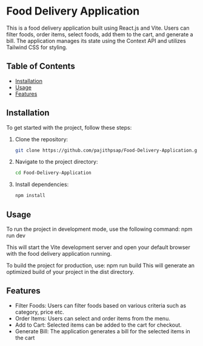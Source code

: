 # Food Delivery Application

This is a food delivery application built using React.js and Vite. Users can filter foods, order items, select foods, add them to the cart, and generate a bill. The application manages its state using the Context API and utilizes Tailwind CSS for styling.

## Table of Contents

- [Installation](#installation)
- [Usage](#usage)
- [Features](#features)

## Installation

To get started with the project, follow these steps:

1. Clone the repository:
   ```bash
   git clone https://github.com/pajithpsap/Food-Delivery-Application.git
2. Navigate to the project directory:
   ```bash
   cd Food-Delivery-Application
3. Install dependencies:
   ```bash
   npm install

## Usage

 To run the project in development mode, use the following command:
    npm run dev

 This will start the Vite development server and open your default browser with the food delivery application running.

 To build the project for production, use:
 npm run build
 This will generate an optimized build of your project in the dist directory.

## Features
 * Filter Foods: Users can filter foods based on various criteria such as category, price etc.
 * Order Items: Users can select and order items from the menu.
 * Add to Cart: Selected items can be added to the cart for checkout.
 * Generate Bill: The application generates a bill for the selected items in the cart